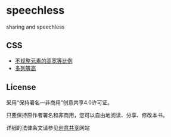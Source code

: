 # speechless
sharing and speechless

## CSS
- [不规整元素的高宽等比例](docs/css/width-height-scale.md)
- [多列等高](docs/css/cols-equal-height.md)

## License
采用“保持署名—非商用”创意共享4.0许可证。

只要保持原作者署名和非商用，您可以自由地阅读、分享、修改本书。

详细的法律条文请参见[创意共享](http://creativecommons.org/licenses/by-nc/4.0/)网站